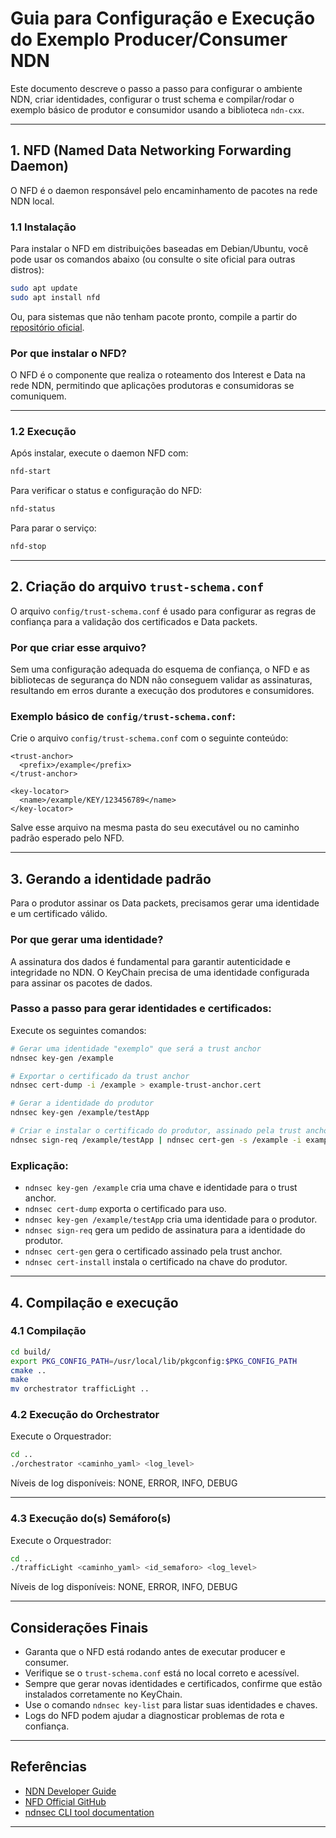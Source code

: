 # Guia para Configuração e Execução do Exemplo Producer/Consumer NDN

Este documento descreve o passo a passo para configurar o ambiente NDN, criar identidades, configurar o trust schema e compilar/rodar o exemplo básico de produtor e consumidor usando a biblioteca `ndn-cxx`.

---

## 1. NFD (Named Data Networking Forwarding Daemon)

O NFD é o daemon responsável pelo encaminhamento de pacotes na rede NDN local.

### 1.1 Instalação

Para instalar o NFD em distribuições baseadas em Debian/Ubuntu, você pode usar os comandos abaixo (ou consulte o site oficial para outras distros):

```bash
sudo apt update
sudo apt install nfd
```

Ou, para sistemas que não tenham pacote pronto, compile a partir do [repositório oficial](https://github.com/named-data/NFD).

### Por que instalar o NFD?

O NFD é o componente que realiza o roteamento dos Interest e Data na rede NDN, permitindo que aplicações produtoras e consumidoras se comuniquem.

---

### 1.2 Execução

Após instalar, execute o daemon NFD com:

```bash
nfd-start
```

Para verificar o status e configuração do NFD:

```bash
nfd-status
```

Para parar o serviço:

```bash
nfd-stop
```

---

## 2. Criação do arquivo `trust-schema.conf`

O arquivo `config/trust-schema.conf` é usado para configurar as regras de confiança para a validação dos certificados e Data packets.

### Por que criar esse arquivo?

Sem uma configuração adequada do esquema de confiança, o NFD e as bibliotecas de segurança do NDN não conseguem validar as assinaturas, resultando em erros durante a execução dos produtores e consumidores.

### Exemplo básico de `config/trust-schema.conf`:

Crie o arquivo `config/trust-schema.conf` com o seguinte conteúdo:

```
<trust-anchor>
  <prefix>/example</prefix>
</trust-anchor>

<key-locator>
  <name>/example/KEY/123456789</name>
</key-locator>
```

Salve esse arquivo na mesma pasta do seu executável ou no caminho padrão esperado pelo NFD.

---

## 3. Gerando a identidade padrão

Para o produtor assinar os Data packets, precisamos gerar uma identidade e um certificado válido.

### Por que gerar uma identidade?

A assinatura dos dados é fundamental para garantir autenticidade e integridade no NDN. O KeyChain precisa de uma identidade configurada para assinar os pacotes de dados.

### Passo a passo para gerar identidades e certificados:

Execute os seguintes comandos:

```bash
# Gerar uma identidade "exemplo" que será a trust anchor
ndnsec key-gen /example

# Exportar o certificado da trust anchor
ndnsec cert-dump -i /example > example-trust-anchor.cert

# Gerar a identidade do produtor
ndnsec key-gen /example/testApp

# Criar e instalar o certificado do produtor, assinado pela trust anchor
ndnsec sign-req /example/testApp | ndnsec cert-gen -s /example -i example | ndnsec cert-install -
```

### Explicação:

- `ndnsec key-gen /example` cria uma chave e identidade para o trust anchor.
- `ndnsec cert-dump` exporta o certificado para uso.
- `ndnsec key-gen /example/testApp` cria uma identidade para o produtor.
- `ndnsec sign-req` gera um pedido de assinatura para a identidade do produtor.
- `ndnsec cert-gen` gera o certificado assinado pela trust anchor.
- `ndnsec cert-install` instala o certificado na chave do produtor.

---

## 4. Compilação e execução

### 4.1 Compilação

```bash
cd build/
export PKG_CONFIG_PATH=/usr/local/lib/pkgconfig:$PKG_CONFIG_PATH
cmake ..
make
mv orchestrator trafficLight ..
```


### 4.2 Execução do Orchestrator

Execute o Orquestrador:

```bash
cd ..
./orchestrator <caminho_yaml> <log_level>
```
Níveis de log disponíveis: NONE, ERROR, INFO, DEBUG

---
### 4.3 Execução do(s) Semáforo(s)

Execute o Orquestrador:

```bash
cd ..
./trafficLight <caminho_yaml> <id_semaforo> <log_level>

```
Níveis de log disponíveis: NONE, ERROR, INFO, DEBUG

---

## Considerações Finais

- Garanta que o NFD está rodando antes de executar producer e consumer.
- Verifique se o `trust-schema.conf` está no local correto e acessível.
- Sempre que gerar novas identidades e certificados, confirme que estão instalados corretamente no KeyChain.
- Use o comando `ndnsec key-list` para listar suas identidades e chaves.
- Logs do NFD podem ajudar a diagnosticar problemas de rota e confiança.

---

## Referências

- [NDN Developer Guide](https://named-data.net/doc/NDN-cxx/current/)
- [NFD Official GitHub](https://github.com/named-data/NFD)
- [ndnsec CLI tool documentation](https://named-data.net/doc/ndnsec/current/)

---

